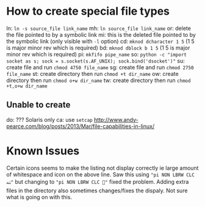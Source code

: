 # How to create special file types
ln: `ln -s source_file link_name`
mh: `ln source_file link_name`
or: delete the file pointed to by a symbolic link
mi: this is the deleted file pointed to by the symbolic link (only visible with `-l` option)
cd: `mknod dcharacter 1 5` (1 5 is major minor rev which is required)
bd: `mknod dblock b 1 5` (1 5 is major minor rev which is required)
pi: `mkfifo pipe_name`
so: `python -c "import socket as s; sock = s.socket(s.AF_UNIX); sock.bind('dsocket')"`
su: create file and run `chmod 4750 file_name`
sg: create file and run `chmod 2750 file_name`
st: create directory then run `chmod +t dir_name`
ow: create directory then run `chmod o+w dir_name`
tw: create directory then run `chmod +t,o+w dir_name`

## Unable to create
do: ??? Solaris only
ca: use `setcap` http://www.andy-pearce.com/blog/posts/2013/Mar/file-capabilities-in-linux/

# Known Issues
Certain icons seems to make the listing not display correctly ie large amount of whitespace and icon on the above line.
Saw this using `"pi NON LBRW CLC ﳣ"` but changing to `"pi NON LBRW CLC "` fixed the problem.
Adding extra files in the directory also sometimes changes/fixes the dispaly.
Not sure what is going on with this.

